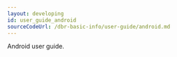```yaml
---
layout: developing
id: user_guide_android
sourceCodeUrl: /dbr-basic-info/user-guide/android.md
---
```


Android user guide.

